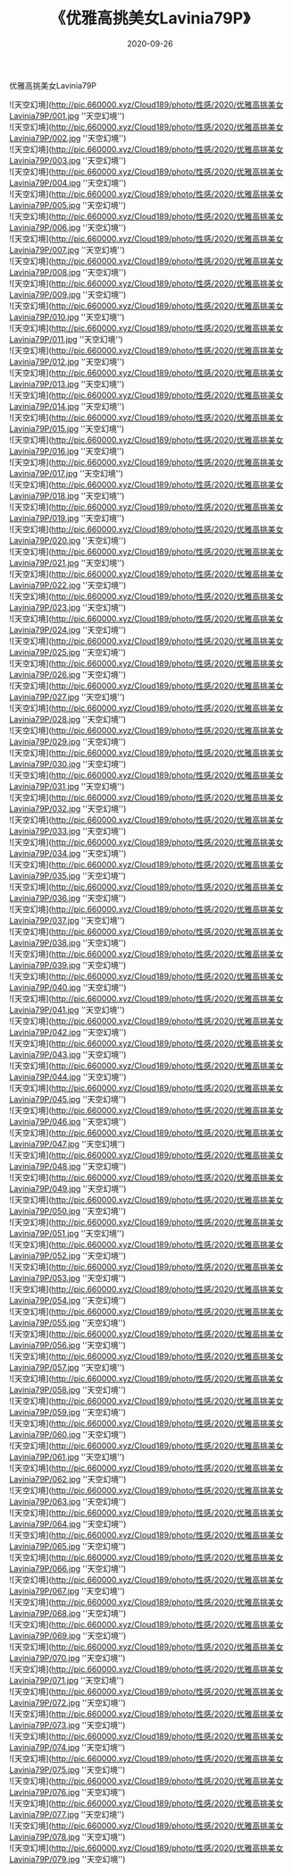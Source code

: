 ﻿---
layout: post
title:  《优雅高挑美女Lavinia79P》
date:   2020-09-26
img: http://pic.660000.xyz/Cloud189/photo/性感/2020/优雅高挑美女Lavinia79P/000.jpg
categories: [美女, 性感, 泳衣]
---

优雅高挑美女Lavinia79P



![天空幻境](http://pic.660000.xyz/Cloud189/photo/性感/2020/优雅高挑美女Lavinia79P/001.jpg ''天空幻境'') <br>
![天空幻境](http://pic.660000.xyz/Cloud189/photo/性感/2020/优雅高挑美女Lavinia79P/002.jpg ''天空幻境'') <br>
![天空幻境](http://pic.660000.xyz/Cloud189/photo/性感/2020/优雅高挑美女Lavinia79P/003.jpg ''天空幻境'') <br>
![天空幻境](http://pic.660000.xyz/Cloud189/photo/性感/2020/优雅高挑美女Lavinia79P/004.jpg ''天空幻境'') <br>
![天空幻境](http://pic.660000.xyz/Cloud189/photo/性感/2020/优雅高挑美女Lavinia79P/005.jpg ''天空幻境'') <br>
![天空幻境](http://pic.660000.xyz/Cloud189/photo/性感/2020/优雅高挑美女Lavinia79P/006.jpg ''天空幻境'') <br>
![天空幻境](http://pic.660000.xyz/Cloud189/photo/性感/2020/优雅高挑美女Lavinia79P/007.jpg ''天空幻境'') <br>
![天空幻境](http://pic.660000.xyz/Cloud189/photo/性感/2020/优雅高挑美女Lavinia79P/008.jpg ''天空幻境'') <br>
![天空幻境](http://pic.660000.xyz/Cloud189/photo/性感/2020/优雅高挑美女Lavinia79P/009.jpg ''天空幻境'') <br>
![天空幻境](http://pic.660000.xyz/Cloud189/photo/性感/2020/优雅高挑美女Lavinia79P/010.jpg ''天空幻境'') <br>
![天空幻境](http://pic.660000.xyz/Cloud189/photo/性感/2020/优雅高挑美女Lavinia79P/011.jpg ''天空幻境'') <br>
![天空幻境](http://pic.660000.xyz/Cloud189/photo/性感/2020/优雅高挑美女Lavinia79P/012.jpg ''天空幻境'') <br>
![天空幻境](http://pic.660000.xyz/Cloud189/photo/性感/2020/优雅高挑美女Lavinia79P/013.jpg ''天空幻境'') <br>
![天空幻境](http://pic.660000.xyz/Cloud189/photo/性感/2020/优雅高挑美女Lavinia79P/014.jpg ''天空幻境'') <br>
![天空幻境](http://pic.660000.xyz/Cloud189/photo/性感/2020/优雅高挑美女Lavinia79P/015.jpg ''天空幻境'') <br>
![天空幻境](http://pic.660000.xyz/Cloud189/photo/性感/2020/优雅高挑美女Lavinia79P/016.jpg ''天空幻境'') <br>
![天空幻境](http://pic.660000.xyz/Cloud189/photo/性感/2020/优雅高挑美女Lavinia79P/017.jpg ''天空幻境'') <br>
![天空幻境](http://pic.660000.xyz/Cloud189/photo/性感/2020/优雅高挑美女Lavinia79P/018.jpg ''天空幻境'') <br>
![天空幻境](http://pic.660000.xyz/Cloud189/photo/性感/2020/优雅高挑美女Lavinia79P/019.jpg ''天空幻境'') <br>
![天空幻境](http://pic.660000.xyz/Cloud189/photo/性感/2020/优雅高挑美女Lavinia79P/020.jpg ''天空幻境'') <br>
![天空幻境](http://pic.660000.xyz/Cloud189/photo/性感/2020/优雅高挑美女Lavinia79P/021.jpg ''天空幻境'') <br>
![天空幻境](http://pic.660000.xyz/Cloud189/photo/性感/2020/优雅高挑美女Lavinia79P/022.jpg ''天空幻境'') <br>
![天空幻境](http://pic.660000.xyz/Cloud189/photo/性感/2020/优雅高挑美女Lavinia79P/023.jpg ''天空幻境'') <br>
![天空幻境](http://pic.660000.xyz/Cloud189/photo/性感/2020/优雅高挑美女Lavinia79P/024.jpg ''天空幻境'') <br>
![天空幻境](http://pic.660000.xyz/Cloud189/photo/性感/2020/优雅高挑美女Lavinia79P/025.jpg ''天空幻境'') <br>
![天空幻境](http://pic.660000.xyz/Cloud189/photo/性感/2020/优雅高挑美女Lavinia79P/026.jpg ''天空幻境'') <br>
![天空幻境](http://pic.660000.xyz/Cloud189/photo/性感/2020/优雅高挑美女Lavinia79P/027.jpg ''天空幻境'') <br>
![天空幻境](http://pic.660000.xyz/Cloud189/photo/性感/2020/优雅高挑美女Lavinia79P/028.jpg ''天空幻境'') <br>
![天空幻境](http://pic.660000.xyz/Cloud189/photo/性感/2020/优雅高挑美女Lavinia79P/029.jpg ''天空幻境'') <br>
![天空幻境](http://pic.660000.xyz/Cloud189/photo/性感/2020/优雅高挑美女Lavinia79P/030.jpg ''天空幻境'') <br>
![天空幻境](http://pic.660000.xyz/Cloud189/photo/性感/2020/优雅高挑美女Lavinia79P/031.jpg ''天空幻境'') <br>
![天空幻境](http://pic.660000.xyz/Cloud189/photo/性感/2020/优雅高挑美女Lavinia79P/032.jpg ''天空幻境'') <br>
![天空幻境](http://pic.660000.xyz/Cloud189/photo/性感/2020/优雅高挑美女Lavinia79P/033.jpg ''天空幻境'') <br>
![天空幻境](http://pic.660000.xyz/Cloud189/photo/性感/2020/优雅高挑美女Lavinia79P/034.jpg ''天空幻境'') <br>
![天空幻境](http://pic.660000.xyz/Cloud189/photo/性感/2020/优雅高挑美女Lavinia79P/035.jpg ''天空幻境'') <br>
![天空幻境](http://pic.660000.xyz/Cloud189/photo/性感/2020/优雅高挑美女Lavinia79P/036.jpg ''天空幻境'') <br>
![天空幻境](http://pic.660000.xyz/Cloud189/photo/性感/2020/优雅高挑美女Lavinia79P/037.jpg ''天空幻境'') <br>
![天空幻境](http://pic.660000.xyz/Cloud189/photo/性感/2020/优雅高挑美女Lavinia79P/038.jpg ''天空幻境'') <br>
![天空幻境](http://pic.660000.xyz/Cloud189/photo/性感/2020/优雅高挑美女Lavinia79P/039.jpg ''天空幻境'') <br>
![天空幻境](http://pic.660000.xyz/Cloud189/photo/性感/2020/优雅高挑美女Lavinia79P/040.jpg ''天空幻境'') <br>
![天空幻境](http://pic.660000.xyz/Cloud189/photo/性感/2020/优雅高挑美女Lavinia79P/041.jpg ''天空幻境'') <br>
![天空幻境](http://pic.660000.xyz/Cloud189/photo/性感/2020/优雅高挑美女Lavinia79P/042.jpg ''天空幻境'') <br>
![天空幻境](http://pic.660000.xyz/Cloud189/photo/性感/2020/优雅高挑美女Lavinia79P/043.jpg ''天空幻境'') <br>
![天空幻境](http://pic.660000.xyz/Cloud189/photo/性感/2020/优雅高挑美女Lavinia79P/044.jpg ''天空幻境'') <br>
![天空幻境](http://pic.660000.xyz/Cloud189/photo/性感/2020/优雅高挑美女Lavinia79P/045.jpg ''天空幻境'') <br>
![天空幻境](http://pic.660000.xyz/Cloud189/photo/性感/2020/优雅高挑美女Lavinia79P/046.jpg ''天空幻境'') <br>
![天空幻境](http://pic.660000.xyz/Cloud189/photo/性感/2020/优雅高挑美女Lavinia79P/047.jpg ''天空幻境'') <br>
![天空幻境](http://pic.660000.xyz/Cloud189/photo/性感/2020/优雅高挑美女Lavinia79P/048.jpg ''天空幻境'') <br>
![天空幻境](http://pic.660000.xyz/Cloud189/photo/性感/2020/优雅高挑美女Lavinia79P/049.jpg ''天空幻境'') <br>
![天空幻境](http://pic.660000.xyz/Cloud189/photo/性感/2020/优雅高挑美女Lavinia79P/050.jpg ''天空幻境'') <br>
![天空幻境](http://pic.660000.xyz/Cloud189/photo/性感/2020/优雅高挑美女Lavinia79P/051.jpg ''天空幻境'') <br>
![天空幻境](http://pic.660000.xyz/Cloud189/photo/性感/2020/优雅高挑美女Lavinia79P/052.jpg ''天空幻境'') <br>
![天空幻境](http://pic.660000.xyz/Cloud189/photo/性感/2020/优雅高挑美女Lavinia79P/053.jpg ''天空幻境'') <br>
![天空幻境](http://pic.660000.xyz/Cloud189/photo/性感/2020/优雅高挑美女Lavinia79P/054.jpg ''天空幻境'') <br>
![天空幻境](http://pic.660000.xyz/Cloud189/photo/性感/2020/优雅高挑美女Lavinia79P/055.jpg ''天空幻境'') <br>
![天空幻境](http://pic.660000.xyz/Cloud189/photo/性感/2020/优雅高挑美女Lavinia79P/056.jpg ''天空幻境'') <br>
![天空幻境](http://pic.660000.xyz/Cloud189/photo/性感/2020/优雅高挑美女Lavinia79P/057.jpg ''天空幻境'') <br>
![天空幻境](http://pic.660000.xyz/Cloud189/photo/性感/2020/优雅高挑美女Lavinia79P/058.jpg ''天空幻境'') <br>
![天空幻境](http://pic.660000.xyz/Cloud189/photo/性感/2020/优雅高挑美女Lavinia79P/059.jpg ''天空幻境'') <br>
![天空幻境](http://pic.660000.xyz/Cloud189/photo/性感/2020/优雅高挑美女Lavinia79P/060.jpg ''天空幻境'') <br>
![天空幻境](http://pic.660000.xyz/Cloud189/photo/性感/2020/优雅高挑美女Lavinia79P/061.jpg ''天空幻境'') <br>
![天空幻境](http://pic.660000.xyz/Cloud189/photo/性感/2020/优雅高挑美女Lavinia79P/062.jpg ''天空幻境'') <br>
![天空幻境](http://pic.660000.xyz/Cloud189/photo/性感/2020/优雅高挑美女Lavinia79P/063.jpg ''天空幻境'') <br>
![天空幻境](http://pic.660000.xyz/Cloud189/photo/性感/2020/优雅高挑美女Lavinia79P/064.jpg ''天空幻境'') <br>
![天空幻境](http://pic.660000.xyz/Cloud189/photo/性感/2020/优雅高挑美女Lavinia79P/065.jpg ''天空幻境'') <br>
![天空幻境](http://pic.660000.xyz/Cloud189/photo/性感/2020/优雅高挑美女Lavinia79P/066.jpg ''天空幻境'') <br>
![天空幻境](http://pic.660000.xyz/Cloud189/photo/性感/2020/优雅高挑美女Lavinia79P/067.jpg ''天空幻境'') <br>
![天空幻境](http://pic.660000.xyz/Cloud189/photo/性感/2020/优雅高挑美女Lavinia79P/068.jpg ''天空幻境'') <br>
![天空幻境](http://pic.660000.xyz/Cloud189/photo/性感/2020/优雅高挑美女Lavinia79P/069.jpg ''天空幻境'') <br>
![天空幻境](http://pic.660000.xyz/Cloud189/photo/性感/2020/优雅高挑美女Lavinia79P/070.jpg ''天空幻境'') <br>
![天空幻境](http://pic.660000.xyz/Cloud189/photo/性感/2020/优雅高挑美女Lavinia79P/071.jpg ''天空幻境'') <br>
![天空幻境](http://pic.660000.xyz/Cloud189/photo/性感/2020/优雅高挑美女Lavinia79P/072.jpg ''天空幻境'') <br>
![天空幻境](http://pic.660000.xyz/Cloud189/photo/性感/2020/优雅高挑美女Lavinia79P/073.jpg ''天空幻境'') <br>
![天空幻境](http://pic.660000.xyz/Cloud189/photo/性感/2020/优雅高挑美女Lavinia79P/074.jpg ''天空幻境'') <br>
![天空幻境](http://pic.660000.xyz/Cloud189/photo/性感/2020/优雅高挑美女Lavinia79P/075.jpg ''天空幻境'') <br>
![天空幻境](http://pic.660000.xyz/Cloud189/photo/性感/2020/优雅高挑美女Lavinia79P/076.jpg ''天空幻境'') <br>
![天空幻境](http://pic.660000.xyz/Cloud189/photo/性感/2020/优雅高挑美女Lavinia79P/077.jpg ''天空幻境'') <br>
![天空幻境](http://pic.660000.xyz/Cloud189/photo/性感/2020/优雅高挑美女Lavinia79P/078.jpg ''天空幻境'') <br>
![天空幻境](http://pic.660000.xyz/Cloud189/photo/性感/2020/优雅高挑美女Lavinia79P/079.jpg ''天空幻境'') <br>